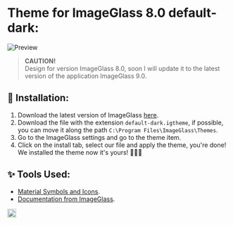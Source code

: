 # Theme for ImageGlass 8.0 default-dark:

![Preview](https://github.com/Mosqovlu/Default-Dark/blob/main/preview.jpg?raw=true](https://raw.githubusercontent.com/Maatarashiii/default-dark/main/preview.jpg))

> **CAUTION!** <br>
> Design for version ImageGlass 8.0, soon I will update it to the latest version of the application ImageGlass 9.0.

## 🚀 Installation:
1. Download the latest version of ImageGlass [here](https://imageglass.org/spider).
1. Download the file with the extension `default-dark.igtheme`, if possible, you can move it along the path `C:\Program Files\ImageGlass\Themes`.
1. Go to the ImageGlass settings and go to the theme item.
1. Click on the install tab, select our file and apply the theme, you're done! We installed the theme now it's yours! 🎉🎉🎉

## ✨ Tools Used:
- [Material Symbols and Icons](https://fonts.google.com/icons). <br>
- [Documentation from ImageGlass](https://imageglass.org/docs/theme-pack). <br>
<a href="https://github.com/sponsors/maatarashiii" target="_blank" title="Become a sponsor">
<img src="https://img.shields.io/badge/Github-@maatarashiii-24292e.svg?maxAge=3600&logo=github" height="20" alt="Become a sponsor">
</a>
